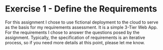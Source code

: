 # Exercise 1 - Define the Requirements

For this assignment I chose to use fictional deployment to the cloud to serve as the 
basis for my requirements assessment. It is a simple 3-Tier Web App. For the requirements
I chose to answer the questions posed by the assignment. Typically, the specification of 
requirements is an iterative process, so if you need more details at this point, please 
let me know.